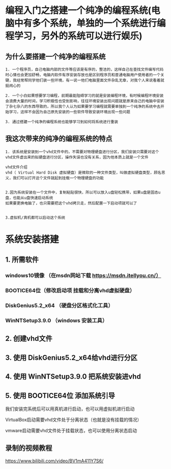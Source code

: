 # 编程入门之搭建一个纯净的编程系统(电脑中有多个系统，单独的一个系统进行编程学习，另外的系统可以进行娱乐)

## 为什么要搭建一个纯净的编程系统

```
1. 一个程序员，自己电脑内部的文件等应该是有序的，整洁的，这样自己在查找文件编写代码时心情也会更加舒畅，电脑内软件有序安装存放也是区别程序员和普通电脑用户使用者的一个关键，我经常帮同学他们装一些环境，有一说一他们电脑里面文件杂乱无章，对我个人来说看着就挺闹心的

2. 一个小白如果想要学习编程，前期最能阻碍学习的就是安装编程环境，有时候编程环境安装会浪费大量的时间，学习积极性也受到影响，往往环境安装出现问题就是原来自己的电脑中安装了杂七杂八的东西导致的，所以我个人认为如果要学习编程就需要单独到一个纯净的系统中去开始学习，这样不会因为自己原先安装的一些软件导致安装环境出现一些问题

3. 通过搭建一个纯净的编程系统也能够学习到如何将系统进行重装
```



## 我这次带来的纯净的编程系统的特点

```
1. 该系统是安装到一个vhd文件中的，不需要对物理硬盘进行分区，我们安装只需要对这个vhd文件虚出来的拟硬盘进行分区，操作失误也没有关系，因为他本质上就是一个文件

vhd文件介绍
vhd（ Virtual Hard Disk 虚拟硬盘）是微软的一种文件类型，叫做虚拟硬盘类型，顾名思义，我们可以打开这个文件就起到挂载一个物理硬盘的功能


2.因为系统安装在一个文件中，复制粘贴很快，所以可以放入u盘轻松携带，如果u盘是固态u盘，也能从u盘快速启动系统
如果要更换电脑了，也只需要把这个vhd拷贝走，然后配置一下启动项就可以了


3.虚拟机/真机都可以启动这个系统

```



# 系统安装搭建

## 1. 所需软件

###     windows10镜像 （在msdn网站下载  https://msdn.itellyou.cn/）

###     BOOTICE64位（修改启动项  挂载和分离vhd虚拟硬盘）

###     DiskGenius5.2_x64 （硬盘分区格式化工具）

###     WinNTSetup3.9.0 （windows 安装工具）





## 2. 创建vhd文件

## 3. 使用 DiskGenius5.2_x64给vhd进行分区

## 4. 使用 WinNTSetup3.9.0 把系统安装进vhd

## 5. 使用 BOOTICE64位 添加系统引导 

我们安装完系统后可以用真机进行启动，也可以用虚拟机进行启动

VirtualBox启动需要vhd文件处于分离状态（也就是没有挂载的情况）

vmware启动需要vhd文件处于挂载状态，也可以使用分离状态启动







## 录制的视频教程

https://www.bilibili.com/video/BV1mA411Y7S6/

